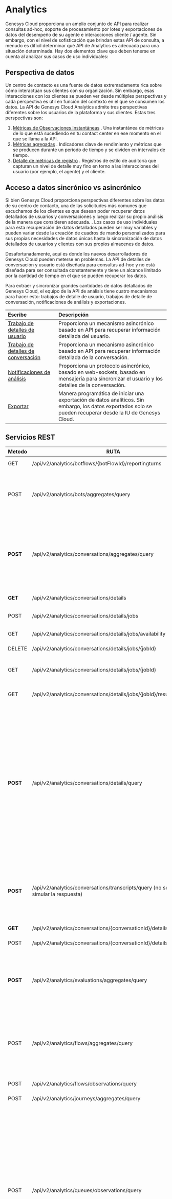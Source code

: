 # Analytics

Genesys Cloud proporciona un amplio conjunto de API para realizar consultas ad-hoc, soporte de procesamiento por lotes y exportaciones de datos del desempeño de su agente e interacciones cliente / agente. Sin embargo, con el nivel de sofisticación que brindan estas API de consulta, a menudo es difícil determinar qué API de Analytics es adecuada para una situación determinada. Hay dos elementos clave que deben tenerse en cuenta al analizar sus casos de uso individuales:

## Perspectiva de datos

Un centro de contacto es una fuente de datos extremadamente rica sobre cómo interactúan sus clientes con su organización. Sin embargo, esas interacciones con los clientes se pueden ver desde múltiples perspectivas y cada perspectiva es útil en función del contexto en el que se consumen los datos. La API de Genesys Cloud Analytics admite tres perspectivas diferentes sobre los usuarios de la plataforma y sus clientes. Estas tres perspectivas son:

1. [Métricas de Observaciones Instantáneas](https://developer.genesys.cloud/api/rest/v2/analytics/overview#instantaneous_observations_metrics) . Una instantánea de métricas de lo que está sucediendo en tu contact center en ese momento en el que se llama a la API.
2. [Métricas agregadas](https://developer.genesys.cloud/api/rest/v2/analytics/overview#aggregate_metrics) . Indicadores clave de rendimiento y métricas que se producen durante un período de tiempo y se dividen en intervalos de tiempo.
3. [Detalle de métricas de registro](https://developer.genesys.cloud/api/rest/v2/analytics/overview#detail_record_metrics) . Registros de estilo de auditoría que capturan un nivel de detalle muy fino en torno a las interacciones del usuario (por ejemplo, el agente) y el cliente.

## Acceso a datos sincrónico vs asincrónico

Si bien Genesys Cloud proporciona perspectivas diferentes sobre los datos de su centro de contacto, una de las solicitudes más comunes que escuchamos de los clientes es que desean poder recuperar datos detallados de usuarios y conversaciones y luego realizar su propio análisis de la manera que consideren adecuada. . Los casos de uso individuales para esta recuperación de datos detallados pueden ser muy variables y pueden variar desde la creación de cuadros de mando personalizados para sus propias necesidades de datos únicas hasta la sincronización de datos detallados de usuarios y clientes con sus propios almacenes de datos.

Desafortunadamente, aquí es donde los nuevos desarrolladores de Genesys Cloud pueden meterse en problemas. La API de detalles de conversación y usuario está diseñada para consultas ad-hoc y no está diseñada para ser consultada constantemente y tiene un alcance limitado por la cantidad de tiempo en el que se pueden recuperar los datos.

Para extraer y sincronizar grandes cantidades de datos detallados de Genesys Cloud, el equipo de la API de análisis tiene cuatro mecanismos para hacer esto: trabajos de detalle de usuario, trabajos de detalle de conversación, notificaciones de análisis y exportaciones.

| Escribe                                                      | Descripción                                                  |
| :----------------------------------------------------------- | :----------------------------------------------------------- |
| [Trabajo de detalles de usuario](https://developer.genesys.cloud/api/rest/v2/analytics/user_details_job.html) | Proporciona un mecanismo asincrónico basado en API para recuperar información detallada del usuario. |
| [Trabajo de detalles de conversación](https://developer.genesys.cloud/api/rest/v2/analytics/conversation_details_job.html) | Proporciona un mecanismo asincrónico basado en API para recuperar información detallada de la conversación. |
| [Notificaciones de análisis](https://developer.genesys.cloud/api/rest/v2/analytics/analytics_notifications.html) | Proporciona un protocolo asincrónico, basado en web-sockets, basado en mensajería para sincronizar el usuario y los detalles de la conversación. |
| [Exportar](https://developer.genesys.cloud/api/rest/v2/analytics/exports.html) | Manera programática de iniciar una exportación de datos analíticos. Sin embargo, los datos exportados solo se pueden recuperar desde la IU de Genesys Cloud. |

## Servicios REST

| Metodo   | RUTA                                                         | Descripcion                                                  |
| -------- | ------------------------------------------------------------ | ------------------------------------------------------------ |
| GET      | /api/v2/analytics/botflows/{botFlowId}/reportingturns        | Obtenga turnos de informes.                                  |
| POST     | /api/v2/analytics/bots/aggregates/query                      | Consulta de agregados de bot, Las consultas agregadas de bot muestran un resumen de alto nivel de las métricas de flujo de bot durante un intervalo determinado. |
| **POST** | /api/v2/analytics/conversations/aggregates/query             | Consulta de agregados de conversación, Las consultas de Conversation Aggregate muestran un resumen de alto nivel de las métricas derivadas de las interacciones (como tiempo de conversación, tiempo de abandono, velocidad de respuesta, etc). |
| **GET**  | /api/v2/analytics/conversations/details                      | Obtiene múltiples conversaciones por id.                     |
| POST     | /api/v2/analytics/conversations/details/jobs                 | Consultar los detalles de la conversación de forma asincrónica |
| GET      | /api/v2/analytics/conversations/details/jobs/availability    | Busque la fecha y hora de disponibilidad de datalake         |
| DELETE   | /api/v2/analytics/conversations/details/jobs/{jobId}         | Eliminar / cancelar una solicitud asincrónica                |
| GET      | /api/v2/analytics/conversations/details/jobs/{jobId}         | Obtener el estado de la consulta asincrónica para obtener detalles de la  conversación |
| GET      | /api/v2/analytics/conversations/details/jobs/{jobId}/results | Obtener una página de resultados para una consulta asincrónica |
| **POST** | /api/v2/analytics/conversations/details/query                | Consultar los detalles de la conversación,Las consultas de detalles de la conversación muestran cómo se invirtió el tiempo durante una interacción, como el tiempo que se pasó en ACD (distribuidor automático de llamadas), el timbre, las retenciones o el trabajo posterior a la llamada. Los segmentos son los componentes básicos de una llamada y son ideales para ver cómo se manejó una llamada individual. Cada segmento tiene un conjunto de metadatos (dimensiones) como número de teléfono, dirección de correo electrónico, campaña, motivo de desconexión o dirección |
| **POST** | /api/v2/analytics/conversations/transcripts/query (no se logro simular la respuesta) | Recursos de búsqueda, Las consultas agregadas de transcripciones muestran un resumen de alto nivel de métricas para los datos de análisis de voz y texto de las transcripciones durante un intervalo determinado. |
| **GET**  | /api/v2/analytics/conversations/{conversationId}/details     | Obtener una conversación por id                              |
| POST     | /api/v2/analytics/conversations/{conversationId}/details/properties | Propiedades de la conversación de índice                     |
| **POST** | /api/v2/analytics/evaluations/aggregates/query               | Consulta de agregados de evaluación, Las consultas de agregados de evaluación proporcionan métricas que resumen los datos de evaluación de la gestión de la calidad para una cola, formulario o usuario específicos. |
| POST     | /api/v2/analytics/flows/aggregates/query                     | Consulta de agregados de flujo, Las consultas agregadas de transcripciones muestran un resumen de alto nivel de métricas para los datos de análisis de voz y texto de las transcripciones durante un intervalo determinado. |
| POST     | /api/v2/analytics/flows/observations/query                   | Consulta de observaciones de flujo                           |
| POST     | /api/v2/analytics/journeys/aggregates/query                  | Consulta de agregados de viajes                              |
| POST     | /api/v2/analytics/queues/observations/query                  | Consulta de observaciones en cola, Puede utilizar una consulta de cola para mostrar la actividad en una cola de Genesys Cloud, que incluye:  <br />* El número de agentes miembros ( **oMemberUsers** ) <br />* El número de agentes activos ( **oActiveUsers** ) <br />* El número de interacciones actualmente en curso ( **oInteracting** ) <br />* El número de interacciones en espera ( **oWaiting** ) <br />* La cantidad de agentes activos en una presencia o estado de enrutamiento particular ( **oUserRoutingStatuses** , **oOnQueueUsers** , **oUserPresences** y **oOffQueueUsers** ) |
| GET      | /api/v2/analytics/reporting/exports                          | Obtener todas las solicitudes de exportación de vistas de un usuario, Para exportar datos de Analytics desde Genesys Cloud, se recomienda utilizar las API de Analytics; se adapta al cliente integrado de Genesys Cloud y las exportaciones se envían al Bandeja de entrada del usuario. En el futuro, esto se abrirá para permitir la exportación programática desde las vistas, pero en este momento su caso de uso es limitado para la IU de Genesys Cloud |
| POST     | /api/v2/analytics/reporting/exports                          | Genere una solicitud de exportación de vista. Esta API crea una  exportación de informes, pero la forma deseada de exportar datos analíticos  es utilizar las API de consultas analíticas en su lugar. |
| GET      | /api/v2/analytics/reporting/exports/metadata                 | Obtener todos los metadatos de exportación                   |
| GET      | /api/v2/analytics/reporting/metadata                         | Obtenga una lista de metadatos de informes.                  |
| GET      | /api/v2/analytics/reporting/reportformats                    | Obtenga una lista de formatos de informes. Obtenga una lista de formatos  de informes. |
| GET      | /api/v2/analytics/reporting/schedules                        | Obtenga una lista de trabajos de informes programados. Obtenga una lista  de trabajos de informes programados. |
| POST     | /api/v2/analytics/reporting/schedules                        | Cree un trabajo de informe programado. Cree un trabajo de informe  programado. |
| DELETE   | /api/v2/analytics/reporting/schedules/{scheduleId}           | Eliminar un trabajo de informe programado.                   |
| GET      | /api/v2/analytics/reporting/schedules/{scheduleId}           | Obtenga un trabajo de informe programado.                    |
| PUT      | /api/v2/analytics/reporting/schedules/{scheduleId}           | Actualice un trabajo de informe programado.                  |
| GET      | /api/v2/analytics/reporting/schedules/{scheduleId}/history   | Obtenga una lista de trabajos de informes programados completados. |
| GET      | /api/v2/analytics/reporting/schedules/{scheduleId}/history/latest | Obtenga el trabajo de informe programado completado más recientemente. |
| GET      | /api/v2/analytics/reporting/schedules/{scheduleId}/history/{runId} | Un trabajo de informe programado completado. Un trabajo de informe  programado completado. |
| POST     | /api/v2/analytics/reporting/schedules/{scheduleId}/runreport | Coloque un informe programado inmediatamente en la cola de informes |
| PATCH    | /api/v2/analytics/reporting/settings                         | Parche AnalyticsReportingSettings valores para una organización |
| GET      | /api/v2/analytics/reporting/timeperiods                      | Obtenga una lista de los períodos de tiempo del informe.     |
| GET      | /api/v2/analytics/reporting/{reportId}/metadata              | Obtenga metadatos de informes.                               |
| POST     | /api/v2/analytics/surveys/aggregates/query                   | Consulta de agregados de encuestas                           |
| POST     | /api/v2/analytics/transcripts/aggregates/query               | Consulta de agregados de transcripciones,Las consultas agregadas de transcripciones muestran un resumen de alto nivel de métricas para los datos de análisis de voz y texto de las transcripciones durante un intervalo determinado. |
| **POST** | /api/v2/analytics/users/aggregates/query                     | Consulta de agregados de usuarios, Las consultas de agregación de estado de usuario muestran un resumen de alto nivel de la actividad del usuario |
| POST     | /api/v2/analytics/users/details/jobs                         | Consultar los detalles del usuario de forma asincrónica      |
| GET      | /api/v2/analytics/users/details/jobs/availability            | Busque la fecha y hora de disponibilidad de datalake         |
| DELETE   | /api/v2/analytics/users/details/jobs/{jobId}                 | Eliminar / cancelar una solicitud asincrónica                |
| GET      | /api/v2/analytics/users/details/jobs/{jobId}                 | Obtener el estado de la consulta asincrónica de los detalles del usuario |
| GET      | /api/v2/analytics/users/details/jobs/{jobId}/results         | Obtener una página de resultados para una consulta asincrónica |
| **POST** | /api/v2/analytics/users/details/query                        | Consultar los detalles del usuario, Las consultas de detalles del estado del usuario muestran el nivel más fino de actividad del usuario. Los datos de la consulta reflejan la presencia de Genesys Cloud del usuario, así como su estado de enrutamiento ACD en el nivel de cambio de estado individual. |
| POST     | /api/v2/analytics/users/observations/query                   | Consulta de observaciones de usuarios, Las consultas de observación del estado del usuario muestran un resumen de alto nivel de la actividad de un usuario. Los datos de la consulta reflejan la presencia de Genesys Cloud del usuario, así como su estado de enrutamiento de cola. |